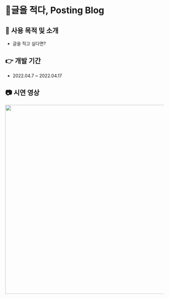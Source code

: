 # 💸글을 적다, Posting Blog

## 🎈 사용 목적 및 소개

- 글을 적고 싶다면?

## 👉 개발 기간

- 2022.04.7 ~ 2022.04.17

## 📷 시연 영상

<img src="https://user-images.githubusercontent.com/62178788/206411155-adf09f27-57a0-4f92-9f24-eae99c8cb8cc.gif" width="600px">
